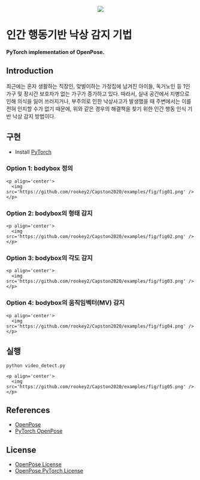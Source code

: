 <p align='center'>
  <img src='https://github.com/prasunroy/openpose-pytorch/raw/master/assets/image_1.jpg' />
</p>

# 인간 행동기반 낙상 감지 기법
**PyTorch implementation of OpenPose.**

## Introduction
최근에는 혼자 생활하는 직장인, 맞벌이하는 가정집에 남겨진 아이들, 독거노인 등 1인 가구 및 장시간 보호자가 없는 가구가 증가하고 있다. 따라서, 실내 공간에서 지병으로 인해 의식을 잃어 쓰러지거나, 부주의로 인한 낙상사고가 발생했을 때 주변에서는 이를 전혀 인지할 수가 없기 때문에, 위와 같은 경우의 해결책을 찾기 위한 인간 행동 인식 기반 낙상 감지 방법이다.


## 구현
* Install [PyTorch](https://pytorch.org/get-started/locally/)
### Option 1: bodybox 정의

```
<p align='center'>
  <img src='https://github.com/rookey2/Capston2020/examples/fig/fig01.png' />
</p>

```
### Option 2: bodybox의 형태 감지

```
<p align='center'>
  <img src='https://github.com/rookey2/Capston2020/examples/fig/fig02.png' />
</p>

```
### Option 3: bodybox의 각도 감지

```
<p align='center'>
  <img src='https://github.com/rookey2/Capston2020/examples/fig/fig03.png' />
</p>

```
### Option 4: bodybox의 움직임벡터(MV) 감지

```
<p align='center'>
  <img src='https://github.com/rookey2/Capston2020/examples/fig/fig04.png' />
</p>

```

## 실행
```
python video_detect.py

```
```
<p align='center'>
  <img src='https://github.com/rookey2/Capston2020/examples/fig/fig05.png' />
</p>

```

## References
* [OpenPose](https://github.com/CMU-Perceptual-Computing-Lab/openpose)
* [PyTorch OpenPose](https://github.com/Hzzone/pytorch-openpose)

## License
* [OpenPose License](https://github.com/CMU-Perceptual-Computing-Lab/openpose/blob/master/LICENSE)
* [OpenPose PyTorch License](https://github.com/prasunroy/openpose-pytorch/blob/master/LICENSE)

<br />
<br />
